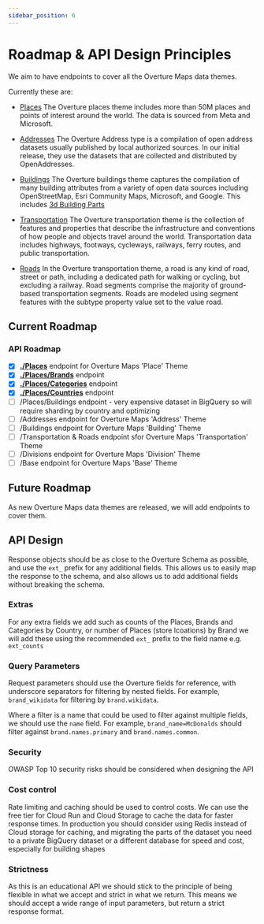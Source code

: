 ```yaml
---
sidebar_position: 6
---
```


# Roadmap & API Design Principles

We aim to have endpoints to cover all the Overture Maps data themes.

Currently these are:
- [Places](https://docs.overturemaps.org/schema/concepts/by-theme/places/) The Overture places theme includes more than 50M places and points of interest around the world. The data is sourced from Meta and Microsoft.
- [Addresses](https://docs.overturemaps.org/schema/reference/addresses/address/) The Overture Address type is a compilation of open address datasets usually published by local authorized sources. In our initial release, they use the datasets that are collected and distributed by OpenAddresses.
- [Buildings](https://docs.overturemaps.org/schema/concepts/by-theme/buildings/) The Overture buildings theme captures the compilation of many building attributes from a variety of open data sources including OpenStreetMap, Esri Community Maps, Microsoft, and Google. This includes [3d Building Parts](https://docs.overturemaps.org/schema/concepts/by-theme/buildings/3d_buildings/)

- [Transportation](https://docs.overturemaps.org/schema/concepts/by-theme/transportation/) The Overture transportation theme is the collection of features and properties that describe the infrastructure and conventions of how people and objects travel around the world. Transportation data includes highways, footways, cycleways, railways, ferry routes, and public transportation.
- [Roads](https://docs.overturemaps.org/schema/concepts/by-theme/transportation/roads/) In the Overture transportation theme, a road is any kind of road, street or path, including a dedicated path for walking or cycling, but excluding a railway. Road segments comprise the majority of ground-based transportation segments. Roads are modeled using segment features with the subtype property value set to the value road.

## Current Roadmap

### API Roadmap

- [x] **[./Places](./docs/api-endpoints/places)** endpoint for Overture Maps 'Place' Theme
- [x] **[./Places/Brands](./docs/api-endpoints/places-brands)**  endpoint
- [x] **[./Places/Categories](./docs/api-endpoints/places-categories)** endpoint
- [x] **[./Places/Countries](./docs/api-endpoints/places-countries)** endpoint
- [ ] /Places/Buildings endpoint - very expensive dataset in BigQuery so will require sharding by country and optimizing
- [ ] /Addresses endpoint for Overture Maps 'Address' Theme
- [ ] /Buildings endpoint for Overture Maps 'Building' Theme
- [ ] /Transportation & Roads endpoint sfor Overture Maps 'Transportation' Theme
- [ ] /Divisions endpoint for Overture Maps 'Division' Theme
- [ ] /Base endpoint for Overture Maps 'Base' Theme

## Future Roadmap

As new Overture Maps data themes are released, we will add endpoints to cover them.

## API Design

Response objects should be as close to the Overture Schema as possible, and use the `ext_` prefix for any additional fields. This allows us to easily map the response to the schema, and also allows us to add additional fields without breaking the schema.

### Extras

For any extra fields we add such as counts of the Places, Brands and Categories by Country, or number of Places (store lcoations) by Brand we will add these using the recommended `ext_` prefix to the field name e.g. `ext_counts`

### Query Parameters

Request parameters should use the Overture fields for reference, with underscore separators for filtering by nested fields. For example, `brand_wikidata` for filtering by `brand.wikidata`.

Where a filter is a name that could be used to filter against multiple fields, we should use the `name` field. For example, `brand_name=McDonalds` should filter against `brand.names.primary` and `brand.names.common`.

### Security

OWASP Top 10 security risks should be considered when designing the API

### Cost control

Rate limiting and caching should be used to control costs. We can use the free tier for Cloud Run and Cloud Storage to cache the data for faster response times. In production you should consider using Redis instead of Cloud storage for caching, and migrating the parts of the dataset you need to a private BigQuery dataset or a different database for speed and cost, especially for building shapes

### Strictness

As this is an educational API we should stick to the principle of being flexible in what we accept and strict in what we return. This means we should accept a wide range of input parameters, but return a strict response format.
